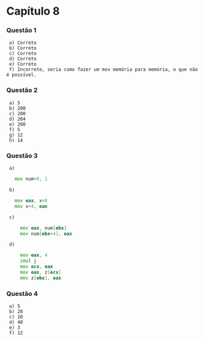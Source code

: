 # Capítulo 8

### Questão 1

     a) Correto 
     b) Correto
     c) Correto
     d) Correto
     e) Correto
     f) Incorreto, seria como fazer um mov memória para memória, o que não é possível.

### Questão 2

     a) 5
     b) 200
     c) 200
     d) 204
     e) 200
     f) 5
     g) 12
     h) 14

### Questão 3
     
     a)
  ```asm
     mov num+0, 1
  ```
     b)
  ```asm
     mov eax, x+8
     mov x+4, eax
  ```
     c)
```asm
     mov eax, num[ebx]
     mov num[ebx+4], eax
```
     d)
```asm
     mov eax, 4
     imul j
     mov ecx, eax
     mov eax, z[ecx]
     mov z[ebx], eax
```

### Questão 4

     a) 5
     b) 20
     c) 10
     d) 40
     e) 3
     f) 12




